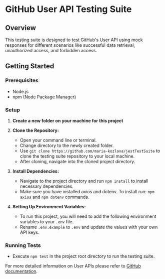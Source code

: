 # GitHub User API Testing Suite

## Overview
This testing suite is designed to test GitHub's User API using mock responses for different scenarios like successful data retrieval, unauthorized access, and forbidden access.

## Getting Started

### Prerequisites
- Node.js
- npm (Node Package Manager)

### Setup
1. **Create a new folder on your machine for this project**

2. **Clone the Repository:**
   - Open your command line or terminal.
   - Change directory to the newly created folder.
   - Use `git clone https://github.com/maria-kozlova/jestTestSuite` to clone the testing suite repository to your local machine.
   - After cloning, navigate into the cloned project directory.

3. **Install Dependencies:**
   - Navigate to the project directory and run `npm install` to install necessary dependencies.
   - Make sure you have installed axios and dotenv. To install run: `npm axios` and `npm dotenv` commands.

4. **Setting Up Environment Variables:**
   - To run this project, you will need to add the following environment variables to your `.env` file. 
   - Rename `.env.example` to `.env` and update the values with your own API keys.

### Running Tests
- Execute `npm test` in the project root directory to run the testing suite.



For more detailed information on User APIs please refer to [GitHub documentation](https://docs.github.com/en/rest/users/users?apiVersion=2022-11-28#get-the-authenticated-user).